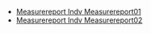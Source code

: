 - [Measurereport Indv Measurereport01](MeasureReport-indv-measurereport01.html)
- [Measurereport Indv Measurereport02](MeasureReport-indv-measurereport02.html)
